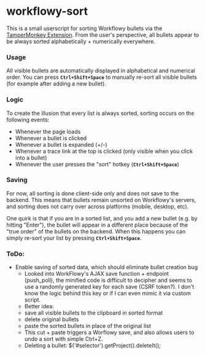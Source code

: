 # workflowy-sort

This is a small userscript for sorting Workflowy bullets via the [TamperMonkey Extension](https://tampermonkey.net/). From the user's perspective, all bullets appear to be always sorted alphabetically + numerically everywhere.

### Usage

All visible bullets are automatically displayed in alphabetical and numerical order.
You can press **`Ctrl+Shift+Space`** to manually re-sort all visible bullets (for example after adding a new bullet).

### Logic

 To create the illusion that every list is always sorted, sorting occurs on the following events: 

  - Whenever the page loads
  - Whenever a bullet is clicked
  - Whenever a bullet is expanded (+/-)
  - Whenever a trace link at the top is clicked (only visible when you click into a bullet)
  - Whenever the user presses the "sort" hotkey (**`Ctrl+Shift+Space`**)

### Saving

For now, all sorting is done client-side only and does not save to the backend. This means that bullets remain unsorted on Workflowy's servers, and sorting does not carry over across platforms (mobile, desktop, etc).

One quirk is that if you are in a sorted list, and you add a new bullet (e.g. by hitting "Enter"), the bullet will appear in a different place because of the "true order" of the bullets on the backend. When this happens you can simply re-sort your list by pressing **`Ctrl+Shift+Space`**.


### ToDo:

  - Enable saving of sorted data, which should eliminate bullet creation bug
    - Looked into WorkFlowy's AJAX save function + endpoint (push_poll), the minified code is difficult to decipher and seems to use a randomly generated key for each save (CSRF token?). I don't know the logic behind this key or if I can even mimic it via custom script.
    - Better idea:
     - save all visible bullets to the clipboard in sorted format
     - delete original bullets
     - paste the sorted bullets in place of the original list
    - This cut + paste triggers a Worflowy save, and also allows users to undo a sort with simple Ctrl+Z.
    - Deleting a bullet: $('#selector').getProject().deleteIt();

